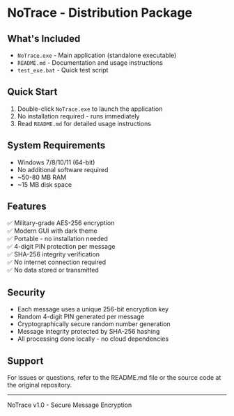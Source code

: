 # NoTrace - Distribution Package

## What's Included
- `NoTrace.exe` - Main application (standalone executable)
- `README.md` - Documentation and usage instructions
- `test_exe.bat` - Quick test script

## Quick Start
1. Double-click `NoTrace.exe` to launch the application
2. No installation required - runs immediately
3. Read `README.md` for detailed usage instructions

## System Requirements
- Windows 7/8/10/11 (64-bit)
- No additional software required
- ~50-80 MB RAM
- ~15 MB disk space

## Features
✅ Military-grade AES-256 encryption  
✅ Modern GUI with dark theme  
✅ Portable - no installation needed  
✅ 4-digit PIN protection per message  
✅ SHA-256 integrity verification  
✅ No internet connection required  
✅ No data stored or transmitted  

## Security
- Each message uses a unique 256-bit encryption key
- Random 4-digit PIN generated per message
- Cryptographically secure random number generation
- Message integrity protected by SHA-256 hashing
- All processing done locally - no cloud dependencies

## Support
For issues or questions, refer to the README.md file or the source code at the original repository.

---
NoTrace v1.0 - Secure Message Encryption
